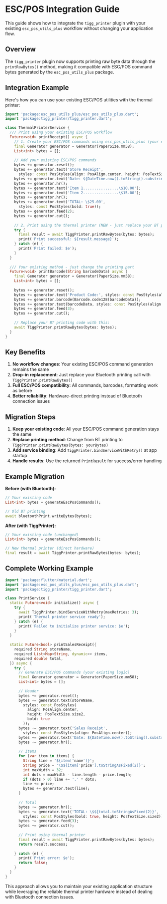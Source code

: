 # ESC/POS Integration Guide

This guide shows how to integrate the `tigg_printer` plugin with your existing `esc_pos_utils_plus` workflow without changing your application flow.

## Overview

The `tigg_printer` plugin now supports printing raw byte data through the `printRawBytes()` method, making it compatible with ESC/POS command bytes generated by the `esc_pos_utils_plus` package.

## Integration Example

Here's how you can use your existing ESC/POS utilities with the thermal printer:

```dart
import 'package:esc_pos_utils_plus/esc_pos_utils_plus.dart';
import 'package:tigg_printer/tigg_printer.dart';

class ThermalPrinterService {
  /// Print using your existing ESC/POS workflow
  Future<void> printReceipt() async {
    // 1. Create your ESC/POS commands using esc_pos_utils_plus (your existing code)
    final Generator generator = Generator(PaperSize.mm58);
    List<int> bytes = [];
    
    // Add your existing ESC/POS commands
    bytes += generator.reset();
    bytes += generator.text('Store Receipt', 
      styles: const PosStyles(align: PosAlign.center, height: PosTextSize.size2));
    bytes += generator.text('Date: ${DateTime.now().toString().substring(0, 19)}');
    bytes += generator.hr();
    bytes += generator.text('Item 1................\$10.00');
    bytes += generator.text('Item 2................\$15.00');
    bytes += generator.hr();
    bytes += generator.text('TOTAL: \$25.00', 
      styles: const PosStyles(bold: true));
    bytes += generator.feed(2);
    bytes += generator.cut();
    
    // 2. Print using the thermal printer (NEW - just replace your BT printing)
    try {
      final result = await TiggPrinter.printRawBytes(bytes: bytes);
      print('Print successful: ${result.message}');
    } catch (e) {
      print('Print failed: $e');
    }
  }
  
  /// Your existing method - just change the printing part
  Future<void> printBarcode(String barcodeData) async {
    final Generator generator = Generator(PaperSize.mm58);
    List<int> bytes = [];
    
    bytes += generator.reset();
    bytes += generator.text('Product Code:', styles: const PosStyles(align: PosAlign.center));
    bytes += generator.barcode(Barcode.code128(barcodeData));
    bytes += generator.text(barcodeData, styles: const PosStyles(align: PosAlign.center));
    bytes += generator.feed(3);
    bytes += generator.cut();
    
    // Replace your BT printing code with this:
    await TiggPrinter.printRawBytes(bytes: bytes);
  }
}
```

## Key Benefits

1. **No workflow changes**: Your existing ESC/POS command generation remains the same
2. **Drop-in replacement**: Just replace your Bluetooth printing call with `TiggPrinter.printRawBytes()`
3. **Full ESC/POS compatibility**: All commands, barcodes, formatting work as before
4. **Better reliability**: Hardware-direct printing instead of Bluetooth connection issues

## Migration Steps

1. **Keep your existing code**: All your ESC/POS command generation stays the same
2. **Replace printing method**: Change from BT printing to `TiggPrinter.printRawBytes(bytes: yourBytes)`
3. **Add service binding**: Add `TiggPrinter.bindServiceWithRetry()` at app startup
4. **Handle results**: Use the returned `PrintResult` for success/error handling

## Example Migration

**Before (with Bluetooth):**
```dart
// Your existing code
List<int> bytes = generateEscPosCommands();

// Old BT printing
await bluetoothPrint.writeBytes(bytes);
```

**After (with TiggPrinter):**
```dart
// Your existing code (unchanged)
List<int> bytes = generateEscPosCommands();

// New thermal printer (direct hardware)
final result = await TiggPrinter.printRawBytes(bytes: bytes);
```

## Complete Working Example

```dart
import 'package:flutter/material.dart';
import 'package:esc_pos_utils_plus/esc_pos_utils_plus.dart';
import 'package:tigg_printer/tigg_printer.dart';

class PrintService {
  static Future<void> initialize() async {
    try {
      await TiggPrinter.bindServiceWithRetry(maxRetries: 3);
      print('Thermal printer service ready');
    } catch (e) {
      print('Failed to initialize printer service: $e');
    }
  }
  
  static Future<bool> printSalesReceipt({
    required String storeName,
    required List<Map<String, dynamic>> items,
    required double total,
  }) async {
    try {
      // Generate ESC/POS commands (your existing logic)
      final Generator generator = Generator(PaperSize.mm58);
      List<int> bytes = [];
      
      // Header
      bytes += generator.reset();
      bytes += generator.text(storeName, 
        styles: const PosStyles(
          align: PosAlign.center, 
          height: PosTextSize.size2,
          bold: true
        ));
      bytes += generator.text('Sales Receipt', 
        styles: const PosStyles(align: PosAlign.center));
      bytes += generator.text('Date: ${DateTime.now().toString().substring(0, 19)}');
      bytes += generator.hr();
      
      // Items
      for (var item in items) {
        String line = '${item['name']}';
        String price = '\$${item['price'].toStringAsFixed(2)}';
        int maxWidth = 32;
        int dots = maxWidth - line.length - price.length;
        if (dots > 0) line += '.' * dots;
        line += price;
        bytes += generator.text(line);
      }
      
      // Total
      bytes += generator.hr();
      bytes += generator.text('TOTAL: \$${total.toStringAsFixed(2)}', 
        styles: const PosStyles(bold: true, height: PosTextSize.size2));
      bytes += generator.feed(3);
      bytes += generator.cut();
      
      // Print using thermal printer
      final result = await TiggPrinter.printRawBytes(bytes: bytes);
      return result.success;
      
    } catch (e) {
      print('Print error: $e');
      return false;
    }
  }
}
```

This approach allows you to maintain your existing application structure while leveraging the reliable thermal printer hardware instead of dealing with Bluetooth connection issues.
